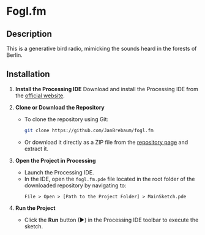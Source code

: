 # Fogl.fm

## Description
This is a generative bird radio, mimicking the sounds heard in the forests of Berlin.

## Installation

1. **Install the Processing IDE**
   Download and install the Processing IDE from the [official website](https://processing.org/download/).

2. **Clone or Download the Repository**
   - To clone the repository using Git:
     ```bash
     git clone https://github.com/JanBrebaum/fogl.fm
     ```
   - Or download it directly as a ZIP file from the [repository page](https://github.com/JanBrebaum/fogl.fm) and extract it.

3. **Open the Project in Processing**
   - Launch the Processing IDE.  
   - In the IDE, open the `fogl.fm.pde` file located in the root folder of the downloaded repository by navigating to:
     ```
     File > Open > [Path to the Project Folder] > MainSketch.pde
     ```

4. **Run the Project**
   - Click the **Run** button (▶) in the Processing IDE toolbar to execute the sketch.


